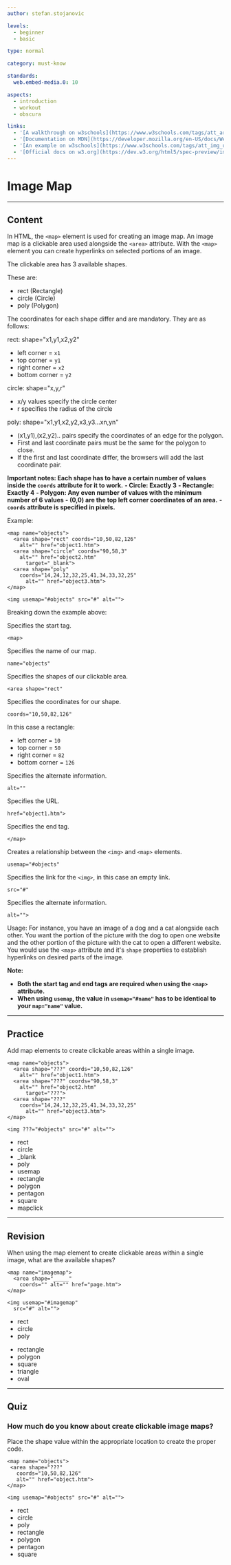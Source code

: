 ```yaml
---
author: stefan.stojanovic

levels:
  - beginner
  - basic

type: normal

category: must-know

standards:
  web.embed-media.0: 10

aspects:
  - introduction
  - workout
  - obscura

links:
  - '[A walkthrough on w3schools](https://www.w3schools.com/tags/att_area_coords.asp){website}'
  - '[Documentation on MDN](https://developer.mozilla.org/en-US/docs/Web/HTML/Element/map){documentation}'
  - '[An example on w3schools](https://www.w3schools.com/tags/att_img_usemap.asp){website}'
  - '[Official docs on w3.org](https://dev.w3.org/html5/spec-preview/image-maps.html){documentation}'
---
```

# Image Map
---
## Content


In HTML, the `<map>` element is used for creating an image map. An image map is a clickable area used alongside the `<area>` attribute. With the `<map>` element you can create hyperlinks on selected portions of an image.

The clickable area has 3 available shapes.

These are:
  - rect (Rectangle)
  - circle (Circle)
  - poly (Polygon)

The coordinates for each shape differ and are mandatory.
They are as follows:

rect: shape="x1,y1,x2,y2"
  - left corner = `x1`
  - top corner = `y1`
  - right corner = `x2`
  - bottom corner = `y2`

circle: shape="x,y,r"
  - x/y values specify the circle center
  - r specifies the radius of the circle

poly: shape="x1,y1,x2,y2,x3,y3...xn,yn"
  - (x1,y1),(x2,y2).. pairs specify the coordinates of an edge for the polygon.
  - First and last coordinate pairs must be the same for the polygon to close.
  - If the first and last coordinate differ, the browsers will add the last coordinate pair.


**Important notes: Each shape has to have a certain number of values inside the `coords` attribute for it to work.**
  **- Circle: Exactly 3**
  **- Rectangle: Exactly 4**
  **- Polygon: Any even number of values with the minimum number of 6 values**
  **- (0,0) are the top left corner coordinates of an area.**
  **- `coords` attribute is specified in pixels.**


Example:
```
<map name="objects">
  <area shape="rect" coords="10,50,82,126"
    alt="" href="object1.htm">
  <area shape="circle" coords="90,58,3"
    alt="" href="object2.htm"
      target="_blank">
  <area shape="poly"
    coords="14,24,12,32,25,41,34,33,32,25"
      alt="" href="object3.htm">
</map>

<img usemap="#objects" src="#" alt="">
```

Breaking down the example above:

Specifies the start tag.
```
<map>
```

Specifies the name of our map.
```
name="objects"
```

Specifies the shapes of our clickable area.
```
<area shape="rect"
```

Specifies the coordinates for our shape.
```
coords="10,50,82,126"
```
In this case a rectangle:
  - left corner = `10`
  - top corner = `50`
  - right corner = `82`
  - bottom corner = `126`


Specifies the alternate information.
```
alt=""
```

Specifies the URL.
```
href="object1.htm">
```

Specifies the end tag.
```
</map>
```

Creates a relationship between the `<img>` and `<map>` elements.
```
usemap="#objects"
```

Specifies the link for the `<img>`, in this case an empty link.
```
src="#"
```

Specifies the alternate information.
```
alt="">
```

Usage:
For instance, you have an image of a dog and a cat alongside each other. You want the portion of the picture with the dog to open one website and the other portion of the picture with the cat to open a different website. You would use the `<map>` attribute and it's `shape` properties to establish hyperlinks on desired parts of the image.


**Note:**
 - **Both the start tag and end tags are required when using the `<map>` attribute.**
 - **When using `usemap`, the value in `usemap="#name"` has to be identical to your `map="name"` value.**

---
## Practice

Add map elements to create clickable areas within a single image.

```
<map name="objects">
  <area shape="???" coords="10,50,82,126"
    alt="" href="object1.htm">
  <area shape="???" coords="90,58,3"
    alt="" href="object2.htm"
      target="???">
  <area shape="???"
    coords="14,24,12,32,25,41,34,33,32,25"
      alt="" href="object3.htm">
</map>

<img ???="#objects" src="#" alt="">
```

* rect
* circle
* _blank
* poly
* usemap
* rectangle
* polygon
* pentagon
* square
* mapclick

---
## Revision

When using the map element to create clickable areas within a single image, what are the available shapes?

```
<map name="imagemap">
  <area shape="_____"
    coords="" alt="" href="page.htm">
</map>

<img usemap="#imagemap"
  src="#" alt="">
```

+ rect
+ circle
+ poly
- rectangle
- polygon
- square
- triangle
- oval

---
## Quiz

### How much do you know about create clickable image maps?

Place the shape value within the appropriate location to create the proper code.

```
<map name="objects">
 <area shape="???"
   coords="10,50,82,126"
   alt="" href="object.htm">
</map>

<img usemap="#objects" src="#" alt="">
```

* rect
* circle
* poly
* rectangle
* polygon
* pentagon
* square
